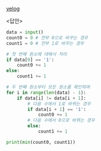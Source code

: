 [velog](https://velog.io/write?id=d0d04045-45b2-465c-bd44-f03596ea087c)

<답안>

```python
data = input()
count0 = 0 # 전부 0으로 바꾸는 경우
count1 = 0 # 전부 1로 바꾸는 경우

# 첫 번째 원소에 대해서 처리
if data[0] == '1':
	count0 += 1
else:
	count1 += 1

# 두 번째 원소부터 모든 원소를 확인하며
for i in range(len(data) - 1):
    if data[i] != data[i + 1]:
        # 다음 수에서 1로 바뀌는 경우
        if data[i + 1] == '1':
            count0 += 1
        # 다음 수에서 0으로 바뀌는 경우
        else:
        	count1 += 1

print(min(count0, count1))
```
